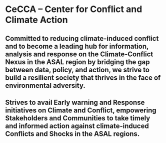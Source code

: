 # CeCCA – Center for Conflict and Climate Action

## Committed to reducing climate-induced conflict and to become a leading hub for information, analysis and response on the Climate-Conflict Nexus in the ASAL region by bridging the gap between data, policy, and action, we strive to build a resilient society that thrives in the face of environmental adversity.

## Strives to avail Early warning and Response initiatives on Climate and Conflict, empowering Stakeholders and Communities to take timely and informed action against climate-induced Conflicts and Shocks in the ASAL regions.